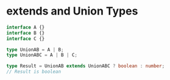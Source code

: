# extends and Union Types

```ts
interface A {}
interface B {}
interface C {}

type UnionAB = A | B;
type UnionABC = A | B | C;

type Result = UnionAB extends UnionABC ? boolean : number;
// Result is boolean
```
